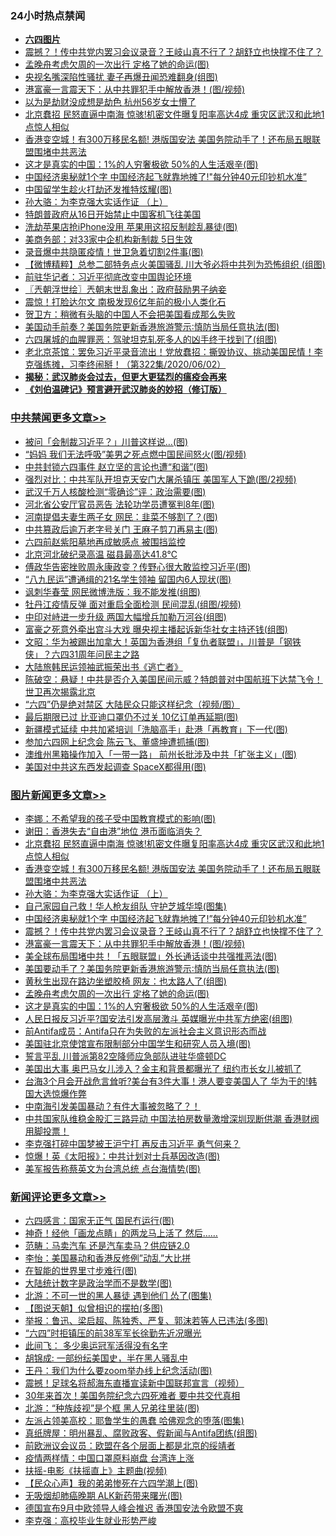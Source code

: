 <div class="catlist">
<h3>24小时热点禁闻</h3>
<ul>
<li><b><a href="64photo" target="_blank">六四图片</a></b></li>
<li><a href="https://github.com/fqnews/bnews/blob/master/topimagenews/20200603/1338965.md">震撼？！传中共党内罢习会议录音？王岐山真不行了？胡舒立也快撑不住了？</a></li>
<li><a href="https://github.com/fqnews/bnews/blob/master/topimagenews/20200603/1338873.md">孟晚舟考虑欠周的一次出行 定格了她的命运(图)</a></li>
<li><a href="https://github.com/fqnews/bnews/blob/master/cbnews/20200603/1338966.md">央视名嘴深陷性骚扰 妻子再爆丑闻恐难翻身(组图)</a></li>
<li><a href="https://github.com/fqnews/bnews/blob/master/topimagenews/20200603/1338938.md">港富豪一言震天下：从中共罪犯手中解放香港！(图/视频)</a></li>
<li><a href="https://github.com/fqnews/bnews/blob/master/baitai/20200603/1338847.md">以为是劫财没成想是劫色 杭州56岁女士懵了</a></li>
<li><a href="https://github.com/fqnews/bnews/blob/master/topimagenews/20200603/1339118.md">北京蠢招 民怒直逼中南海 惊骇!机密文件曝复阳率高达4成 重灾区武汉和此地1点惊人相似</a></li>
<li><a href="https://github.com/fqnews/bnews/blob/master/topimagenews/20200603/1339066.md">香港变空城！有300万移民名额! 港版国安法 美国务院动手了！还布局五眼联盟围堵中共恶法</a></li>
<li><a href="https://github.com/fqnews/bnews/blob/master/topimagenews/20200603/1338857.md">这才是真实的中国：1%的人穷奢极欲 50%的人生活艰辛(图)</a></li>
<li><a href="https://github.com/fqnews/bnews/blob/master/topimagenews/20200603/1338977.md">中国经济奥秘就1个字 中国经济起飞就靠地摊了!"每分钟40元印钞机水准”</a></li>
<li><a href="https://github.com/fqnews/bnews/blob/master/cnnews/20200604/1339192.md">中国留学生趁火打劫还发推特炫耀(图)</a></li>
<li><a href="https://github.com/fqnews/bnews/blob/master/comments/20200603/783202.md">孙大骆：为李克强大实话作证 （上）</a></li>
<li><a href="https://github.com/fqnews/bnews/blob/master/worldnews/usa/20200603/1339117.md">特朗普政府从16日开始禁止中国客机飞往美国</a></li>
<li><a href="https://github.com/fqnews/bnews/blob/master/cnnews/20200604/1339147.md">洗劫苹果店抢iPhone没用 苹果用这招反制趁乱暴徒(图)</a></li>
<li><a href="https://github.com/fqnews/bnews/blob/master/cnnews/20200604/1339179.md">美商务部：对33家中企机构新制裁 5日生效</a></li>
<li><a href="https://github.com/fqnews/bnews/blob/master/cbnews/20200603/1338957.md">录音爆中共隐匿疫情！世卫急着切割2件事(图)</a></li>
<li><a href="https://github.com/fqnews/bnews/blob/master/comments/20200603/1338887.md">【微博精粹】总参二部特务点火美国骚乱 川大爷必将中共列为恐怖组织 (组图)</a></li>
<li><a href="https://github.com/fqnews/bnews/blob/master/headline/20200604/1339188.md">前驻华记者：习近平彻底改变中国舆论环境</a></li>
<li><a href="https://github.com/fqnews/bnews/blob/master/ssgc/20200604/1339199.md">〖兲朝浮世绘〗兲朝末世乱象出：政府鼓励男子纳妾</a></li>
<li><a href="https://github.com/fqnews/bnews/blob/master/comments/20200604/1339155.md">震惊！打脸达尔文 南极发现6亿年前的极小人类化石</a></li>
<li><a href="https://github.com/fqnews/bnews/blob/master/headline/20200603/1338987.md">贺卫方：稍微有头脑的中国人不会把美国看成那么失败</a></li>
<li><a href="https://github.com/fqnews/bnews/blob/master/cbnews/20200603/1338912.md">美国动手前奏？美国务院更新香港旅游警示∶慎防当局任意执法(图)</a></li>
<li><a href="https://github.com/fqnews/bnews/blob/master/lifebaike/20200603/1338929.md">六四屠城的血腥罪恶：驾驶坦克轧死多人的凶手终于找到了(组图)</a></li>
<li><a href="https://github.com/fqnews/bnews/blob/master/bannedvideo/20200603/1338811.md">老北京茶馆：罢免习近平录音流出！党放蠢招：撕毁协议、挑动美国民情！李克强练摊，习李终闹掰！（第322集/2020/06/02） </a></li>
<li><b><a href="https://github.com/fqnews/bnews/blob/master/comments/20200211/1275071.md" target="_blank">揭秘：武汉肺炎会过去，但更大更猛烈的瘟疫会再来</a></b></li>
<li><b><a href="https://github.com/fqnews/bnews/blob/master/comments/20200207/1272816.md" target="_blank">《刘伯温碑记》预言避开武汉肺炎的妙招（修订版）</a></b></li>
</ul>
</div>

<div class="catlist">
<h3><a href="https://github.com/fqnews/bnews/blob/master/cbnews/" target="_blank">中共禁闻</a><span><a href="https://github.com/fqnews/bnews/blob/master/cbnews/" target="_blank" rel="nofollow">更多文章>></a></span></h3>
<ul>
<li><a href="https://github.com/fqnews/bnews/blob/master/cbnews/20200604/1339405.md" target="_blank">被问「会制裁习近平？」川普这样说…(图)</a></li>
<li><a href="https://github.com/fqnews/bnews/blob/master/cbnews/20200604/1339402.md" target="_blank">“妈妈 我们无法呼吸”美男之死点燃中国民间怒火(图/视频)</a></li>
<li><a href="https://github.com/fqnews/bnews/blob/master/cbnews/20200604/1339392.md" target="_blank">中共封锁六四事件 赵立坚的言论也遭“和谐”(图)</a></li>
<li><a href="https://github.com/fqnews/bnews/blob/master/cbnews/20200604/1339391.md" target="_blank">强烈对比：中共军队开坦克天安门大屠杀镇压 美国军人下跪(图/2视频)</a></li>
<li><a href="https://github.com/fqnews/bnews/blob/master/cbnews/20200604/1339390.md" target="_blank">武汉千万人核酸检测“零确诊”评：政治需要(图)</a></li>
<li><a href="https://github.com/fqnews/bnews/blob/master/cbnews/20200604/1339389.md" target="_blank">河北省公安厅官员恶告 法轮功学员遭冤判8年(图)</a></li>
<li><a href="https://github.com/fqnews/bnews/blob/master/cbnews/20200604/1339388.md" target="_blank">河南提倡夫妻生两子女 网民：韭菜不够割了？(图)</a></li>
<li><a href="https://github.com/fqnews/bnews/blob/master/cbnews/20200604/1339387.md" target="_blank">中共篡政后逾万老字号关门 王麻子剪刀再易主(图)</a></li>
<li><a href="https://github.com/fqnews/bnews/blob/master/cbnews/20200604/1339386.md" target="_blank">六四前赵紫阳墓地再成敏感点 被围挡监控</a></li>
<li><a href="https://github.com/fqnews/bnews/blob/master/cbnews/20200604/1339385.md" target="_blank">北京河北破纪录高温 磁县最高达41.8℃</a></li>
<li><a href="https://github.com/fqnews/bnews/blob/master/cbnews/20200604/1339365.md" target="_blank">傅政华告密挫败周永康政变？传野心很大敢监控习近平(图)</a></li>
<li><a href="https://github.com/fqnews/bnews/blob/master/cbnews/20200604/1339364.md" target="_blank">“八九民运”遭通缉的21名学生领袖 留国内6人现状(图)</a></li>
<li><a href="https://github.com/fqnews/bnews/blob/master/cbnews/20200604/1339344.md" target="_blank">讽刺华春莹 网民微博洗版：我不能发推(组图)</a></li>
<li><a href="https://github.com/fqnews/bnews/blob/master/cbnews/20200604/1339343.md" target="_blank">牡丹江疫情反弹 面对重启全面检测 民间混乱(组图/视频)</a></li>
<li><a href="https://github.com/fqnews/bnews/blob/master/cbnews/20200604/1339332.md" target="_blank">中印对峙进一步升级 两国大幅增兵加勒万河谷(组图)</a></li>
<li><a href="https://github.com/fqnews/bnews/blob/master/cbnews/20200604/1339331.md" target="_blank">富豪之死意外牵出宫斗大戏 曝央视主播起诉新华社女主持还钱(组图)</a></li>
<li><a href="https://github.com/fqnews/bnews/blob/master/cbnews/20200604/1339255.md" target="_blank">文昭：华为被踢出加拿大！英国为香港组「复仇者联盟」，川普是「钢铁侠」？六四31周年问民主之路</a></li>
<li><a href="https://github.com/fqnews/bnews/blob/master/cbnews/20200604/1339250.md" target="_blank">大陆旅韩民运领袖武振荣出书《逃亡者》</a></li>
<li><a href="https://github.com/fqnews/bnews/blob/master/cbnews/20200604/1339243.md" target="_blank">陈破空：悬疑！中共是否介入美国民间示威？特朗普对中国航班下达禁飞令！世卫再次揭露北京</a></li>
<li><a href="https://github.com/fqnews/bnews/blob/master/cbnews/20200604/1339232.md" target="_blank">“六四”仍是绝对禁区 大陆民众只能这样纪念（视频/图）</a></li>
<li><a href="https://github.com/fqnews/bnews/blob/master/cbnews/20200604/1339224.md" target="_blank">最后期限已过 比亚迪口罩仍不过关 10亿订单再延期(图)</a></li>
<li><a href="https://github.com/fqnews/bnews/blob/master/cbnews/20200604/1339223.md" target="_blank">新疆模式延续 中共加紧培训「洗脑高手」赴港「再教育」下一代(图)</a></li>
<li><a href="https://github.com/fqnews/bnews/blob/master/cbnews/20200604/1339206.md" target="_blank">参加六四网上纪念会 陈云飞、董盛坤遭抓捕(图)</a></li>
<li><a href="https://github.com/fqnews/bnews/blob/master/cbnews/20200604/1339201.md" target="_blank">澳维州黑箱操作加入「一带一路」 前州长批涉及中共「扩张主义」(图)</a></li>
<li><a href="https://github.com/fqnews/bnews/blob/master/cbnews/20200604/1339187.md" target="_blank">美国对中共这东西发起调查 SpaceX都得用(图)</a></li>

</ul>
</div>
<div class="catlist">
<h3><a href="https://github.com/fqnews/bnews/blob/master/topimagenews/" target="_blank">图片新闻</a><span><a href="https://github.com/fqnews/bnews/blob/master/topimagenews/" target="_blank" rel="nofollow">更多文章>></a></span></h3>
<ul>
<li><a href="https://github.com/fqnews/bnews/blob/master/topimagenews/20200604/1339397.md" target="_blank">李娜：不希望我的孩子受中国教育模式的影响(图)</a></li>
<li><a href="https://github.com/fqnews/bnews/blob/master/topimagenews/20200604/1339281.md" target="_blank">谢田：香港失去“自由港”地位 港币面临消失？</a></li>
<li><a href="https://github.com/fqnews/bnews/blob/master/topimagenews/20200603/1339118.md" target="_blank">北京蠢招 民怒直逼中南海 惊骇!机密文件曝复阳率高达4成 重灾区武汉和此地1点惊人相似</a></li>
<li><a href="https://github.com/fqnews/bnews/blob/master/topimagenews/20200603/1339066.md" target="_blank">香港变空城！有300万移民名额! 港版国安法 美国务院动手了！还布局五眼联盟围堵中共恶法</a></li>
<li><a href="https://github.com/fqnews/bnews/blob/master/comments/20200603/783202.md" target="_blank">孙大骆：为李克强大实话作证 （上）</a></li>
<li><a href="https://github.com/fqnews/bnews/blob/master/topimagenews/20200603/1339002.md" target="_blank">自己家园自己救！华人枪友组队 守护芝城华埠(图集)</a></li>
<li><a href="https://github.com/fqnews/bnews/blob/master/topimagenews/20200603/1338977.md" target="_blank">中国经济奥秘就1个字 中国经济起飞就靠地摊了!&#8221;每分钟40元印钞机水准”</a></li>
<li><a href="https://github.com/fqnews/bnews/blob/master/topimagenews/20200603/1338965.md" target="_blank">震撼？！传中共党内罢习会议录音？王岐山真不行了？胡舒立也快撑不住了？</a></li>
<li><a href="https://github.com/fqnews/bnews/blob/master/topimagenews/20200603/1338938.md" target="_blank">港富豪一言震天下：从中共罪犯手中解放香港！(图/视频)</a></li>
<li><a href="https://github.com/fqnews/bnews/blob/master/topimagenews/20200603/1338927.md" target="_blank">美全球布局围堵中共！「五眼联盟」外长通话谈中共强推恶法(图)</a></li>
<li><a href="https://github.com/fqnews/bnews/blob/master/topimagenews/20200603/1338915.md" target="_blank">美国要动手了？美国务院更新香港旅游警示∶慎防当局任意执法(图)</a></li>
<li><a href="https://github.com/fqnews/bnews/blob/master/topimagenews/20200603/1338878.md" target="_blank">黄秋生出现在路边坐塑胶椅 网友：也太路人了(组图)</a></li>
<li><a href="https://github.com/fqnews/bnews/blob/master/topimagenews/20200603/1338873.md" target="_blank">孟晚舟考虑欠周的一次出行 定格了她的命运(图)</a></li>
<li><a href="https://github.com/fqnews/bnews/blob/master/topimagenews/20200603/1338857.md" target="_blank">这才是真实的中国：1%的人穷奢极欲 50%的人生活艰辛(图)</a></li>
<li><a href="https://github.com/fqnews/bnews/blob/master/topimagenews/20200603/1338799.md" target="_blank">人民日报反习近平?国安法引发高层激斗 英媒曝光中共军方绝密(组图)</a></li>
<li><a href="https://github.com/fqnews/bnews/blob/master/comments/20200603/1338626.md" target="_blank">前Antifa成员：Antifa只在为失败的左派社会主义意识形态而战</a></li>
<li><a href="https://github.com/fqnews/bnews/blob/master/topimagenews/20200603/1338598.md" target="_blank">美国驻北京使馆宣布限制部分中国学生和研究人员入境(图)</a></li>
<li><a href="https://github.com/fqnews/bnews/blob/master/comments/20200603/1338597.md" target="_blank">誓言平乱 川普派第82空降师应急部队进驻华盛顿DC</a></li>
<li><a href="https://github.com/fqnews/bnews/blob/master/topimagenews/20200602/1338537.md" target="_blank">美国出大事 奥巴马女儿涉入？金主和背景都曝光了 纽约市长女儿被抓了</a></li>
<li><a href="https://github.com/fqnews/bnews/blob/master/topimagenews/20200602/1338509.md" target="_blank">台海3个月会开战危言耸听?美台有3件大事！港人要变美国人了 华为干的!韩国大选惊爆作弊</a></li>
<li><a href="https://github.com/fqnews/bnews/blob/master/topimagenews/20200602/1338444.md" target="_blank">中南海引发美国暴动？有件大事被忽略了？！</a></li>
<li><a href="https://github.com/fqnews/bnews/blob/master/topimagenews/20200602/1338431.md" target="_blank">中共国家队维稳金股汇三路异动 中国法拍房数量激增深圳现断供潮 香港财阀用脚投票！</a></li>
<li><a href="https://github.com/fqnews/bnews/blob/master/topimagenews/20200602/1338419.md" target="_blank">李克强打碎中国梦被王沪宁打 再反击习近平 勇气何来？</a></li>
<li><a href="https://github.com/fqnews/bnews/blob/master/topimagenews/20200602/1338377.md" target="_blank">惊爆！英《太阳报》：中共计划对士兵基因改造(图)</a></li>
<li><a href="https://github.com/fqnews/bnews/blob/master/topimagenews/20200602/1338334.md" target="_blank">美军报告称蔡英文为台湾总统 点台海情势(图)</a></li>

</ul>
</div>
<div class="catlist">
<h3><a href="https://github.com/fqnews/bnews/blob/master/comments/" target="_blank">新闻评论</a><span><a href="https://github.com/fqnews/bnews/blob/master/comments/" target="_blank" rel="nofollow">更多文章>></a></span></h3>
<ul>
<li><a href="https://github.com/fqnews/bnews/blob/master/comments/20200604/1339404.md" target="_blank">六四感言：国家无正气 国民冇运行(图)</a></li>
<li><a href="https://github.com/fqnews/bnews/blob/master/comments/20200604/1339399.md" target="_blank">神奇！经他「画龙点睛」的两龙马上活了 然后……</a></li>
<li><a href="https://github.com/fqnews/bnews/blob/master/comments/20200604/1339394.md" target="_blank">范畴：马卖汽车 还是汽车卖马？供应链2.0</a></li>
<li><a href="https://github.com/fqnews/bnews/blob/master/comments/20200604/1339393.md" target="_blank">李怡：美国暴动和香港反修例&#8221;动乱&#8221;大比拼</a></li>
<li><a href="https://github.com/fqnews/bnews/blob/master/comments/20200604/1339384.md" target="_blank">在智能的世界里寸步难行(图)</a></li>
<li><a href="https://github.com/fqnews/bnews/blob/master/comments/20200604/1339376.md" target="_blank">大陆统计数字是政治学而不是数学(图)</a></li>
<li><a href="https://github.com/fqnews/bnews/blob/master/comments/20200604/1339375.md" target="_blank">北游：不可一世的黑人暴徒 遇到他们 怂了(图集)</a></li>
<li><a href="https://github.com/fqnews/bnews/blob/master/comments/20200604/1339374.md" target="_blank">【图说天朝】似曾相识的摆拍(多图)</a></li>
<li><a href="https://github.com/fqnews/bnews/blob/master/comments/20200604/1339373.md" target="_blank">举报：鲁迅、梁启超、陈独秀、严复、郭沫若等人已违法(多图)</a></li>
<li><a href="https://github.com/fqnews/bnews/blob/master/comments/20200604/1339362.md" target="_blank">“六四”时拒镇压的前38军军长徐勤先近况曝光</a></li>
<li><a href="https://github.com/fqnews/bnews/blob/master/comments/20200604/1339346.md" target="_blank">此间飞： 多少奥运冠军活得没有名字</a></li>
<li><a href="https://github.com/fqnews/bnews/blob/master/comments/20200604/1339337.md" target="_blank">胡锦成: 一部纷纭美国史，半在黑人骚乱中</a></li>
<li><a href="https://github.com/fqnews/bnews/blob/master/comments/20200604/1339336.md" target="_blank">王丹：我们为什么要zoom举办线上纪念活动(图)</a></li>
<li><a href="https://github.com/fqnews/bnews/blob/master/comments/20200604/1339301.md" target="_blank">震撼！足球名将郝海东直播宣读新中国联邦宣言（视频）</a></li>
<li><a href="https://github.com/fqnews/bnews/blob/master/comments/20200604/1339300.md" target="_blank">30年来首次！美国务院纪念六四死难者 要中共交代真相</a></li>
<li><a href="https://github.com/fqnews/bnews/blob/master/comments/20200604/1339297.md" target="_blank">北游：“种族歧视”是个框 黑人兄弟往里装(图)</a></li>
<li><a href="https://github.com/fqnews/bnews/blob/master/comments/20200604/1339296.md" target="_blank">左派占领美高校：耶鲁学生的愚蠢 哈佛观念的堕落(图集)</a></li>
<li><a href="https://github.com/fqnews/bnews/blob/master/comments/20200604/1339295.md" target="_blank">真纸牌屋：明州暴乱、腐败政客、假新闻与Antifa团练(组图)</a></li>
<li><a href="https://github.com/fqnews/bnews/blob/master/comments/20200604/1339293.md" target="_blank">前欧洲议会议员：欧盟在各个层面上都是北京的绥靖者</a></li>
<li><a href="https://github.com/fqnews/bnews/blob/master/comments/20200604/1339291.md" target="_blank">疫情两样情：中国口罩原料崩盘 台湾连上涨</a></li>
<li><a href="https://github.com/fqnews/bnews/blob/master/comments/20200604/1339289.md" target="_blank">扶摇-电影《扶摇直上》主题曲(视频)</a></li>
<li><a href="https://github.com/fqnews/bnews/blob/master/comments/20200604/1339288.md" target="_blank">【民众心声】我的弟弟惨死在六四学潮上(图)</a></li>
<li><a href="https://github.com/fqnews/bnews/blob/master/comments/20200604/1339280.md" target="_blank">无吸烟却肺癌晚期 ALK新药带来曙光(图)</a></li>
<li><a href="https://github.com/fqnews/bnews/blob/master/comments/20200604/1339274.md" target="_blank">德国宣布9月中欧领导人峰会推迟 香港国安法令欧盟不爽</a></li>
<li><a href="https://github.com/fqnews/bnews/blob/master/comments/20200604/1339273.md" target="_blank">李克强：高校毕业生就业形势严峻</a></li>

</ul>
</div>